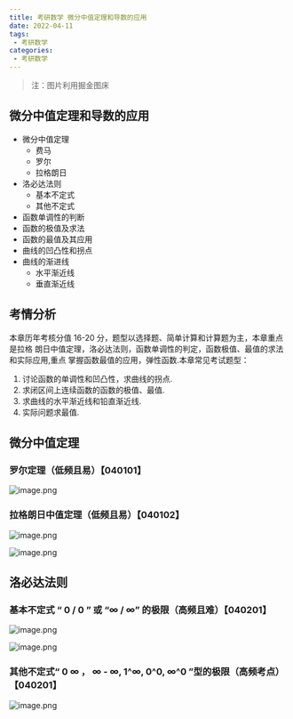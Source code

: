 ```yaml
---
title: 考研数学 微分中值定理和导数的应用
date: 2022-04-11
tags:
 - 考研数学
categories:
 - 考研数学
---
```


> 注：图片利用掘金图床

## 微分中值定理和导数的应用


- 微分中值定理
  - 费马
  - 罗尔
  - 拉格朗日
- 洛必达法则
  - 基本不定式
  - 其他不定式
- 函数单调性的判断
- 函数的极值及求法
- 函数的最值及其应用
- 曲线的凹凸性和拐点
- 曲线的渐进线
  - 水平渐近线
  - 垂直渐近线


## 考情分析

本章历年考核分值 16-20 分，题型以选择题、简单计算和计算题为主，本章重点是拉格
朗日中值定理，洛必达法则，函数单调性的判定，函数极值、最值的求法和实际应用,重点
掌握函数最值的应用，弹性函数.本章常见考试题型：

1. 讨论函数的单调性和凹凸性，求曲线的拐点.
2. 求闭区间上连续函数的函数的极值、最值.
3. 求曲线的水平渐近线和铅直渐近线.
4. 实际问题求最值.



## 微分中值定理


### 罗尔定理（低频且易）【040101】


![image.png](https://p1-juejin.byteimg.com/tos-cn-i-k3u1fbpfcp/7907c83c62d04e258222ffc4f3e4b34c~tplv-k3u1fbpfcp-watermark.image?)


### 拉格朗日中值定理（低频且易）【040102】

![image.png](https://p1-juejin.byteimg.com/tos-cn-i-k3u1fbpfcp/8c5e30f51d62432aaa8f6cf095968cbb~tplv-k3u1fbpfcp-watermark.image?)



![image.png](https://p1-juejin.byteimg.com/tos-cn-i-k3u1fbpfcp/da84f0f2ca584f82a6e529ddf1c31aed~tplv-k3u1fbpfcp-watermark.image?)



## 洛必达法则


### 基本不定式 “ 0 / 0 ” 或 “∞ / ∞” 的极限（高频且难）【040201】


![image.png](https://p9-juejin.byteimg.com/tos-cn-i-k3u1fbpfcp/86acef2995284732ae5ae59f103e675f~tplv-k3u1fbpfcp-watermark.image?)



![image.png](https://p1-juejin.byteimg.com/tos-cn-i-k3u1fbpfcp/f1ec2448b0624516ba30c545bb0d59cf~tplv-k3u1fbpfcp-watermark.image?)



### 其他不定式“ 0 ∞ ， ∞ - ∞, 1^∞, 0^0, ∞^0 ”型的极限（高频考点）【040201】


![image.png](https://p9-juejin.byteimg.com/tos-cn-i-k3u1fbpfcp/ff5106b6e6ed4733b19b7534494be6e5~tplv-k3u1fbpfcp-watermark.image?)







